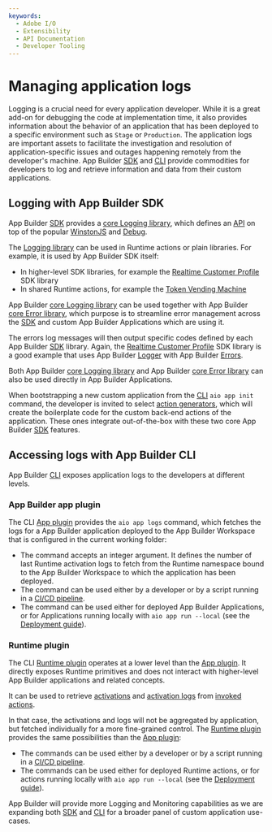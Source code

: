 ```yaml
---
keywords:
  - Adobe I/O
  - Extensibility
  - API Documentation
  - Developer Tooling
---
```


# Managing application logs

Logging is a crucial need for every application developer. While it is a great add-on for debugging the code at implementation time, it also provides information about the behavior of an application that has been deployed to a specific environment such as `Stage` or `Production`.
The application logs are important assets to facilitate the investigation and resolution of application-specific issues and outages happening remotely from the developer's machine. App Builder [SDK](https://github.com/adobe/aio-sdk) and [CLI](https://github.com/adobe/aio-cli) provide commodities for developers to log and retrieve information and data from their custom applications.

## Logging with App Builder SDK

App Builder [SDK](https://github.com/adobe/aio-sdk) provides a [core Logging library](https://github.com/adobe/aio-lib-core-logging), which defines an [API](https://github.com/adobe/aio-lib-core-logging/blob/master/doc/api.md) on top of the popular [WinstonJS](https://www.npmjs.com/package/winston) and [Debug](https://www.npmjs.com/package/debug).

The [Logging library](https://github.com/adobe/aio-lib-core-logging) can be used in Runtime actions or plain libraries. For example, it is used by App Builder SDK itself:

- In higher-level SDK libraries, for example the [Realtime Customer Profile](https://github.com/adobe/aio-lib-customer-profile) SDK library
- In shared Runtime actions, for example the [Token Vending Machine](https://github.com/adobe/aio-tvm)

App Builder [core Logging library](https://github.com/adobe/aio-lib-core-logging) can be used together with App Builder [core Error library](https://github.com/adobe/aio-lib-core-errors), which purpose is to streamline error management across the [SDK](https://github.com/adobe/aio-sdk) and custom App Builder Applications which are using it.

The errors log messages will then output specific codes defined by each App Builder [SDK](https://github.com/adobe/aio-sdk) library.
Again, the [Realtime Customer Profile](https://github.com/adobe/aio-lib-customer-profile) SDK library is a good example that uses App Builder [Logger](https://github.com/adobe/aio-lib-core-logging) with App Builder [Errors](https://github.com/adobe/aio-lib-core-errors).

Both App Builder [core Logging library](https://github.com/adobe/aio-lib-core-logging) and App Builder [core Error library](https://github.com/adobe/aio-lib-core-errors) can also be used directly in App Builder Applications.

When bootstrapping a new custom application from the [CLI](https://github.com/adobe/aio-cli) `aio app init` command, the developer is invited to select [action generators](https://github.com/adobe/generator-aio-app), which will create the boilerplate code for the custom back-end actions of the application. These ones integrate out-of-the-box with these two core App Builder [SDK](https://github.com/adobe/aio-sdk) features.

## Accessing logs with App Builder CLI

App Builder [CLI](https://github.com/adobe/aio-cli) exposes application logs to the developers at different levels.

### App Builder app plugin

The CLI [App plugin](https://github.com/adobe/aio-cli-plugin-app) provides the `aio app logs` command, which fetches the logs for a App Builder application deployed to the App Builder Workspace that is configured in the current working folder:

- The command accepts an integer argument. It defines the number of last Runtime activation logs to fetch from the Runtime namespace bound to the App Builder Workspace to which the application has been deployed.
- The command can be used either by a developer or by a script running in a [CI/CD pipeline](deployment/ci_cd_for_firefly_apps.md).
- The command can be used either for deployed App Builder Applications, or for Applications running locally with `aio app run --local` (see the [Deployment guide](deployment/index.md)).

### Runtime plugin

The CLI [Runtime plugin](https://github.com/adobe/aio-cli-plugin-runtime) operates at a lower level than the [App plugin](https://github.com/adobe/aio-cli-plugin-app). It directly exposes Runtime primitives and does not interact with higher-level App Builder applications and related concepts.

It can be used to retrieve [activations](https://github.com/adobe/aio-cli-plugin-runtime#binrun-runtimeactivation) and [activation logs](https://github.com/adobe/aio-cli-plugin-runtime#binrun-runtimeactivationlogs-activationid) from [invoked actions](https://github.com/adobe/aio-cli-plugin-runtime#binrun-runtimeactioninvoke-actionname).

In that case, the activations and logs will not be aggregated by application, but fetched individually for a more fine-grained control. The [Runtime plugin](https://github.com/adobe/aio-cli-plugin-runtime) provides the same possibilities than the [App plugin](https://github.com/adobe/aio-cli-plugin-app):

- The commands can be used either by a developer or by a script running in a [CI/CD pipeline](deployment/ci_cd_for_firefly_apps.md).
- The commands can be used either for deployed Runtime actions, or for actions running locally with `aio app run --local` (see the [Deployment guide](deployment/index.md)).

App Builder will provide more Logging and Monitoring capabilities as we are expanding both [SDK](https://github.com/adobe/aio-sdk) and [CLI](https://github.com/adobe/aio-cli) for a broader panel of custom application use-cases.
